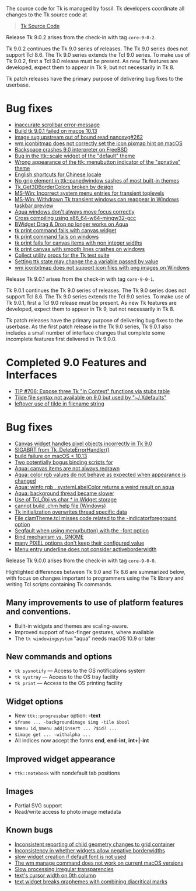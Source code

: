 
The source code for Tk is managed by fossil.  Tk developers coordinate all
changes to the Tk source code at

> [Tk Source Code](https://core.tcl-lang.org/tk/)

Release Tk 9.0.2 arises from the check-in with tag `core-9-0-2`.

Tk 9.0.2 continues the Tk 9.0 series of releases.  The Tk 9.0 series
does not support Tcl 8.6.  The Tk 9.0 series extends the Tcl 9.0 series.
To make use of Tk 9.0.2, first a Tcl 9.0 release must be present.
As new Tk features are developed, expect them to appear in Tk 9, but not
necessarily in Tk 8.

Tk patch releases have the primary purpose of delivering bug fixes
to the userbase.

# Bug fixes
 - [inaccurate scrollbar error-message](https://core.tcl-lang.org/tk/tktview/f88118)
 - [Build tk 9.0.1 failed on macos 10.13](https://core.tcl-lang.org/tk/tktview/cb5d77)
 - [image svg upstream out of bound read nanosvg#262](https://core.tcl-lang.org/tk/tktview/121786)
 - [wm iconbitmap does not correctly set the icon pixmap hint on macOS](https://core.tcl-lang.org/tk/tktview/13ac26)
 - [Backspace crashes 9.0 interpreter on FreeBSD](https://core.tcl-lang.org/tk/tktview/1da19a)
 - [Bug in the ttk::scale widget of the "default" theme](https://core.tcl-lang.org/tk/tktview/126d07)
 - [Wrong appearance of the ttk::menubutton indicator of the "xpnative" theme](https://core.tcl-lang.org/tk/tktview/525536)
 - [English shortcuts for Chinese locale](https://core.tcl-lang.org/tk/tktview/c99266)
 - [No grip element in ttk::panedwindow sashes of most built-in themes](https://core.tcl-lang.org/tk/tktview/9902d8)
 - [Tk_Get3DBorderColors broken by design](https://core.tcl-lang.org/tk/tktview/517165)
 - [MS-Win: Incorrect system menu entries for transient toplevels](https://core.tcl-lang.org/tk/tktview/159aa5)
 - [MS-Win: Withdrawn Tk transient windows can reappear in Windows taskbar preview](https://core.tcl-lang.org/tk/tktview/91d0e9)
 - [Aqua windows don't always move focus correctly](https://core.tcl-lang.org/tk/tktview/28d33f)
 - [Cross compiling using x86_64-w64-mingw32-gcc](https://core.tcl-lang.org/tk/tktview/f6d40f)
 - [BWidget Drag & Drop no longer works on Aqua](https://core.tcl-lang.org/tk/tktview/855ec4)
 - [tk print command fails with canvas widget](https://core.tcl-lang.org/tk/tktview/d2eac2)
 - [tk print command fails on windows](https://core.tcl-lang.org/tk/tktview/bb5c3d)
 - [tk print fails for canvas items with non integer widths](https://core.tcl-lang.org/tk/tktview/7716cb)
 - [tk print canvas with smooth lines crashes on windows](https://core.tcl-lang.org/tk/tktview/9b23b6)
 - [Collect utility procs for the Tk test suite](https://core.tcl-lang.org/tk/tktview/718cbc)
 - [Setting ttk state may change the a variable passed by value](https://core.tcl-lang.org/tk/info/7231bf)
 - [wm iconbitmap does not support icon files with png images on Windows](https://core.tcl-lang.org/tk/info/17b509)

Release Tk 9.0.1 arises from the check-in with tag `core-9-0-1`.

Tk 9.0.1 continues the Tk 9.0 series of releases.  The Tk 9.0 series
does not support Tcl 8.6.  The Tk 9.0 series extends the Tcl 9.0 series.
To make use of Tk 9.0.1, first a Tcl 9.0 release must be present.
As new Tk features are developed, expect them to appear in Tk 9, but not
necessarily in Tk 8.

Tk patch releases have the primary purpose of delivering bug fixes
to the userbase.  As the first patch release in the Tk 9.0 series,
Tk 9.0.1 also includes a small number of interface changes that complete
some incomplete features first delivered in Tk 9.0.0.

# Completed 9.0 Features and Interfaces
 - [TIP #706: Expose three Tk "In Context" functions via stubs table](https://core.tcl-lang.org/tips/doc/trunk/tip/706.md)
 - [Tilde file syntax not available on 9.0 but used by "~/.Xdefaults"](https://core.tcl-lang.org/tk/tktview/fcfddc)
 - [leftover use of tilde in filename string](https://core.tcl-lang.org/tk/tktview/767702)

# Bug fixes
 - [Canvas widget handles pixel objects incorrectly in Tk 9.0](https://core.tcl-lang.org/tk/tktview/610a73)
 - [SIGABRT from Tk_DeleteErrorHandler()](https://core.tcl-lang.org/tk/tktview/f52986)
 - [build failure on macOS < 10.13](https://core.tcl-lang.org/tk/tktview/d48cbf)
 - [Two potentially bogus binding scripts for <TouchpadScroll>](https://core.tcl-lang.org/tk/tktview/73c5e3)
 - [Aqua: canvas items are not always redrawn](https://core.tcl-lang.org/tk/tktview/5869c2)
 - [Aqua: color rgb values do not behave as expected when appearance is changed](https://core.tcl-lang.org/tk/tktview/01f58b)
 - [Aqua: winfo rgb . systemLabelColor returns a weird result on aqua](https://core.tcl-lang.org/tk/tktview/23b57a)
 - [Aqua: background thread became slower](https://core.tcl-lang.org/tk/tktview/547cc6)
 - [Use of Tcl_Obj vs char * in Widget storage](https://core.tcl-lang.org/tk/tktview/f91aa2)
 - [cannot build .chm help file (Windows)](https://core.tcl-lang.org/tk/tktview/bb110c)
 - [Tk initialization overwrites thread specific data](https://core.tcl-lang.org/tk/tktview/bcbf4c)
 - [File clamTheme.tcl misses code related to the -indicatorforeground option](https://core.tcl-lang.org/tk/tktview/a69fd7)
 - [Segfault when using menu(button) with the -font option](https://core.tcl-lang.org/tk/tktview/8ce672)
 - [Bind mechanism vs. GNOME](https://core.tcl-lang.org/tk/tktview/6bdf1a)
 - [many PIXEL options don't keep their configured value](https://core.tcl-lang.org/tk/tktview/29ba53)
 - [Menu entry underline does not consider activeborderwidth](https://core.tcl-lang.org/tk/tktview/844c0b)

Release Tk 9.0.0 arises from the check-in with tag `core-9-0-0`.

Highlighted differences between Tk 9.0 and Tk 8.6 are summarized below,
with focus on changes important to programmers using the Tk library and
writing Tcl scripts containing Tk commands.

## Many improvements to use of platform features and conventions.
 - Built-in widgets and themes are scaling-aware.
 - Improved support of two-finger gestures, where available
 - The `tk windowingsystem` "aqua" needs macOS 10.9 or later

## New commands and options
 - `tk sysnotify` — Access to the OS notifications system
 - `tk systray` — Access to the OS tray facility
 - `tk print` — Access to the OS printing facility

## Widget options
 - New `ttk::progressbar` option: **-text**
 - `$frame ... -backgroundimage $img -tile $bool`
 - `$menu id`, `$menu add|insert ... ?$id? ...`
 - `$image get ... -withalpha ...`
 - All indices now accept the forms **end**, **end-int**, **int+|-int**

## Improved widget appearance
 - `ttk::notebook` with nondefault tab positions

## Images
 - Partial SVG support
 - Read/write access to photo image metadata

## Known bugs
 - [Inconsistent reporting of child geometry changes to grid container](https://core.tcl-lang.org/tk/tktview/beaa8e)
 - [Inconsistency in whether widgets allow negative borderwidths](https://core.tcl-lang.org/tk/tktview/5f739d)
 - [slow widget creation if default font is not used](https://core.tcl-lang.org/tk/tktview/8da7af)
 - [The wm manage command does not work on current macOS versions](https://core.tcl-lang.org/tk/tktview/8a6012)
 - [Slow processing irregular transparencies](https://core.tcl-lang.org/tk/tktview/919066)
 - [text's cursor width on 0th column](https://core.tcl-lang.org/tk/tktview/47fbfc)
 - [text widget breaks graphemes with combining diacritical marks](https://core.tcl-lang.org/tk/tktview/442208)

